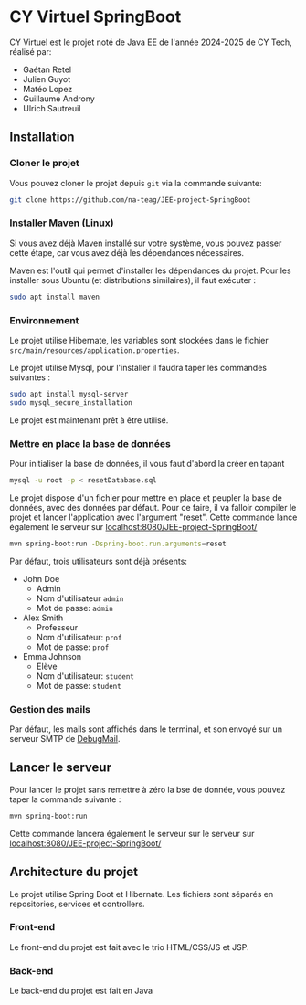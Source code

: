 # CY Virtuel SpringBoot
CY Virtuel est le projet noté de Java EE de l'année 2024-2025 de CY Tech, réalisé par:
- Gaétan Retel
- Julien Guyot
- Matéo Lopez
- Guillaume Androny
- Ulrich Sautreuil

## Installation

### Cloner le projet

Vous pouvez cloner le projet depuis `git` via la commande suivante:

```sh
git clone https://github.com/na-teag/JEE-project-SpringBoot
```

### Installer Maven (Linux)

Si vous avez déjà Maven installé sur votre système, vous pouvez passer cette étape, car vous avez déjà les dépendances
nécessaires.

Maven est l'outil qui permet d'installer les dépendances du projet. 
Pour les installer sous Ubuntu (et distributions similaires), il faut exécuter :

```sh
sudo apt install maven
```

### Environnement

Le projet utilise Hibernate, les variables sont stockées dans le fichier `src/main/resources/application.properties`.

Le projet utilise Mysql, pour l'installer il faudra taper les commandes suivantes :

```sh
sudo apt install mysql-server
sudo mysql_secure_installation
```

Le projet est maintenant prêt à être utilisé.

### Mettre en place la base de données
Pour initialiser la base de données, il vous faut d'abord la créer en tapant

```sh
mysql -u root -p < resetDatabase.sql
```

Le projet dispose d'un fichier pour mettre en place et peupler la base de données, avec des données par défaut.
Pour ce faire, il va falloir compiler le projet et lancer l'application avec l'argument "reset". Cette commande lance également le serveur sur [localhost:8080/JEE-project-SpringBoot/](localhost:8080/JEE-project-SpringBoot/)

```sh
mvn spring-boot:run -Dspring-boot.run.arguments=reset
```

Par défaut, trois utilisateurs sont déjà présents:
- John Doe
	- Admin
	- Nom d'utilisateur `admin`
	- Mot de passe: `admin`
- Alex Smith
	- Professeur
	- Nom d'utilisateur: `prof`
	- Mot de passe: `prof`
- Emma Johnson
	- Elève
	- Nom d'utilisateur: `student`
	- Mot de passe: `student`

### Gestion des mails

Par défaut, les mails sont affichés dans le terminal, et son envoyé sur un serveur SMTP de [DebugMail](https://debugmail.io).

## Lancer le serveur

Pour lancer le projet sans remettre à zéro la bse de donnée, vous pouvez taper la commande suivante :
```sh
mvn spring-boot:run
```
Cette commande lancera également le serveur sur le serveur sur [localhost:8080/JEE-project-SpringBoot/](localhost:8080/JEE-project-SpringBoot/)

## Architecture du projet

Le projet utilise Spring Boot et Hibernate. Les fichiers sont séparés en repositories, services et controllers.

### Front-end

Le front-end du projet est fait avec le trio HTML/CSS/JS et JSP.

### Back-end

Le back-end du projet est fait en Java
